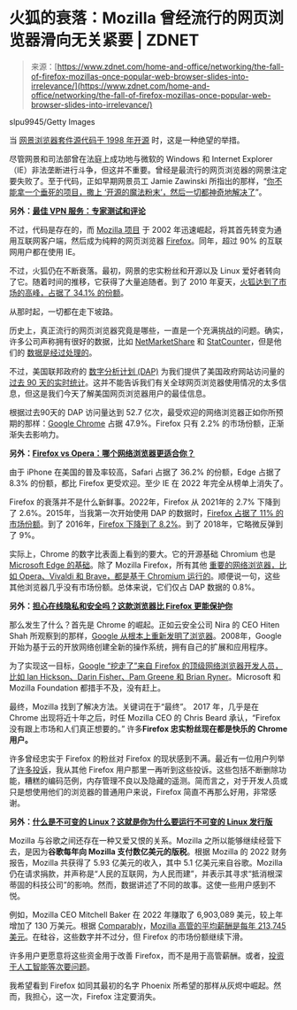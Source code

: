 <!--yml

category: 未分类

date: 2024-05-27 14:31:23

-->

# 火狐的衰落：Mozilla 曾经流行的网页浏览器滑向无关紧要 | ZDNET

> 来源：[https://www.zdnet.com/home-and-office/networking/the-fall-of-firefox-mozillas-once-popular-web-browser-slides-into-irrelevance/](https://www.zdnet.com/home-and-office/networking/the-fall-of-firefox-mozillas-once-popular-web-browser-slides-into-irrelevance/)

slpu9945/Getty Images

当 [网景浏览器套件源代码于 1998 年开源](https://web.archive.org/web/20021001071727/wp.netscape.com/newsref/pr/newsrelease558.html) 时，这是一种绝望的举措。

尽管网景和司法部曾在法庭上成功地与微软的 Windows 和 Internet Explorer（IE）非法垄断进行斗争，但这并不重要。曾经是最流行的网页浏览器的网景注定要失败了。至于代码，正如早期网景员工 Jamie Zawinski 所指出的那样，“[你不能拿一个垂死的项目，撒上 ‘开源的魔法粉末’，然后一切都神奇地解决了](https://www.zdnet.com/news/the-rise-and-fall-of-netscape/96069)”。

**另外：[最佳 VPN 服务：专家测试和评论](https://www.zdnet.com/article/best-vpn/)**

不过，代码是存在的，而 [Mozilla 项目](https://www.mozilla.org/en-US/about/history/) 于 2002 年迅速崛起，将其首先转变为通用互联网客户端，然后成为纯粹的网页浏览器 [Firefox](https://www.mozilla.org/en-US/firefox/new/)。同年，超过 90% 的互联网用户都在使用 IE。

不过，火狐仍在不断衰落。最初，网景的忠实粉丝和开源以及 Linux 爱好者转向了它。随着时间的推移，它获得了大量追随者。到了 2010 年夏天，[火狐达到了市场的高峰，占据了 34.1% 的份额](https://www.w3counter.com/globalstats.php?year=2010&month=7)。

从那时起，一切都在走下坡路。

历史上，真正流行的网页浏览器究竟是哪些，一直是一个充满挑战的问题。确实，许多公司声称拥有很好的数据，比如 [NetMarketShare](http://www.netmarketshare.com/?source=NASite) 和 [StatCounter](https://statcounter.com/)，但是他们的 [数据是经过处理的](https://www.zdnet.com/article/web-browser-war-the-early-2013-report/)。

不过，美国联邦政府的 [数字分析计划 (DAP)](https://www.digitalgov.gov/services/dap/) 为我们提供了美国政府网站访问量的[过去 90 天的实时统计](https://analytics.usa.gov/)。这并不能告诉我们有关全球网页浏览器使用情况的太多信息，但这是我们今天了解美国网页浏览器用户的最佳信息。

根据过去90天的 DAP 访问量达到 52.7 亿次，最受欢迎的网络浏览器正如你所预期的那样：[Google Chrome](https://www.zdnet.com/home-and-office/networking/chrome-is-obviously-the-top-browser-but-you-wont-believe-whats-2/) 占据 47.9%。Firefox 只有 2.2% 的市场份额，正渐渐失去影响力。

**另外：[Firefox vs Opera：哪个网络浏览器更适合你？](https://www.zdnet.com/home-and-office/work-life/firefox-vs-opera-which-web-browser-is-best-for-you/)**

由于 iPhone 在美国的普及率较高，Safari 占据了 36.2% 的份额，Edge 占据了 8.3% 的份额，都比 Firefox 更受欢迎。至少 IE 在 2022 年完全从榜单上消失了。

Firefox 的衰落并不是什么新鲜事。2022年，Firefox 从 2021年的 2.7% 下降到了 2.6%。2015年，当我第一次开始使用 DAP 的数据时，[Firefox 占据了 11% 的市场份额](https://www.zdnet.com/article/the-most-u-s-popular-web-browsers/)。到了 2016年，[Firefox 下降到了 8.2%](https://www.zdnet.com/article/whats-really-the-most-popular-web-browser/)。到了 2018年，它略微反弹到了 9%。

实际上，Chrome 的数字比表面上看到的要大。它的开源基础 Chromium 也是 [Microsoft Edge 的基础](https://www.zdnet.com/home-and-office/networking/edge-goes-chromium-and-open-source-wins-the-browser-wars/)。除了 Mozilla Firefox，所有其他 [重要的网络浏览器，比如 Opera、Vivaldi 和 Brave，都是基于 Chromium 运行的](https://www.zdnet.com/pictures/all-the-chromium-based-browsers/)。顺便说一句，这些其他浏览器几乎没有市场份额。总体来说，它们仅占 DAP 数据的 0.8%。

**另外：[担心在线隐私和安全吗？这款浏览器比 Firefox 更能保护你](https://www.zdnet.com/article/worried-about-online-privacy-and-security-this-browser-protects-you-more-than-firefox/)**

那么发生了什么？首先是 Chrome 的崛起。正如云安全公司 Nira 的 CEO Hiten Shah 所观察到的那样，[Google 从根本上重新发明了浏览器](https://nira.com/chrome-history/)。2008年，Google 开始为基于云的开放网络创建全新的操作系统，拥有自己的扩展和应用程序。

为了实现这一目标，[Google “挖走了”来自 Firefox 的顶级网络浏览器开发人员，比如 Ian Hickson、Darin Fisher、Pam Greene 和 Brian Ryner](https://www.niallkennedy.com/blog/2008/09/google-chrome.html)。Microsoft 和 Mozilla Foundation 都措手不及，没有赶上。

最终，Mozilla 找到了解决方法。关键词在于“最终”。 2017 年，几乎是在 Chrome 出现将近十年之后，时任 Mozilla CEO 的 Chris Beard 承认，“Firefox 没有跟上市场和人们真正想要的。” 许多**Firefox 忠实粉丝现在都是快乐的 Chrome 用户。**

许多曾经忠实于 Firefox 的粉丝对 Firefox 的现状感到不满。最近有一位用户列举了[许多投诉](https://news.itsfoss.com/firefox-continuous-decline/)，我从其他 Firefox 用户那里一再听到这些投诉。这些包括不断删除功能，糟糕的编码范例，内存管理不良以及隐藏的遥测。简而言之，对于开发人员或只是想使用他们的浏览器的普通用户来说，Firefox 简直不再那么好用，非常感谢。

**另外：[什么是不可变的 Linux？这就是你为什么要运行不可变的 Linux 发行版](https://www.zdnet.com/article/what-is-immutable-linux-heres-why-youd-run-an-immutable-linux-distro/)**

Mozilla 与谷歌之间还存在一种又爱又恨的关系。Mozilla 之所以能够继续经营下去，是因为**谷歌每年向 Mozilla 支付数亿美元的版税**。根据 Mozilla 的 2022 财务报告，Mozilla 共获得了 5.93 亿美元的收入，其中 5.1 亿美元来自谷歌。Mozilla 仍在请求捐款，并声称是“人民的互联网，为人民而建”，并表示其寻求“抵消根深蒂固的科技公司”的影响。然而，数据讲述了不同的故事。这使一些用户感到不悦。

例如，Mozilla CEO Mitchell Baker 在 2022 年赚取了 6,903,089 美元，较上年增加了 130 万美元。根据 [Comparably](https://www.comparably.com/)，[Mozilla 高管的平均薪酬是每年 213,745 美元](https://www.comparably.com/companies/mozilla/executive-salaries)。在硅谷，这些数字并不过分，但 Firefox 的市场份额继续下滑。

许多用户更愿意将这些资金用于改善 Firefox，而不是用于高管薪酬。或者，[投资于人工智能等次要问题](https://blog.mozilla.org/en/mozilla/introducing-mozilla-ai-investing-in-trustworthy-ai/)。

我希望看到 Firefox 如同其最初的名字 Phoenix 所希望的那样从灰烬中崛起。然而，我担心，这一次，Firefox 注定要消失。
